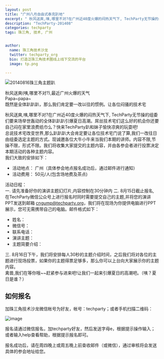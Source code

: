 ```yaml
---
layout: post
title: "广州八月自由式泰克趴地"
excerpt: " 秋风送爽,咦,哪里不对?在广州近40度火爆的闷热天气下, TechParty无节操的组委们要来场举世轰动的全体趴趴趴引爆夏日高潮。屌丝技术宅们这么好的机会你还要自己闷在家里浪费纸巾么？快来TechParty趴和妹子愉快凉爽的玩耍吧! 总说技术宅改变世界,那么趴趴趴大会肯定要让各位技术宅门说了算,我们一改往日由组委选定主题的方式。现诚邀各位大牛小牛来当我们本期的讲师。内容不限,节操不限，形式不限。我们将收集大家提交的主题内容，并由各参会者进行投票决定本期活动的各种主题内容。  "
description: "TechParty-201408"
categories: techparty
tags: 珠三角, 技术, 广州


author:
  name: 珠三角技术沙龙
  twitter: techparty_org
  bio: 打造泛珠三角技术圈线上线下交流的平台
  image: tp.png

---
```



![20140816珠三角主题趴](http://ww2.sinaimg.cn/large/62503f09gw1ej3ulj8bkgj20hs0aitaf.jpg)

秋风送爽(咦,哪里不对?),最近广州火爆的天气        
Papa~papa~    
既然是全体趴趴趴，那么我们肯定要一改以往的惯例。让各位闷骚的技术宅    
    
    
秋风送爽,咦,哪里不对?在广州近40度火爆的闷热天气下, TechParty无节操的组委们要来场举世轰动的全体趴趴趴引爆夏日高潮。屌丝技术宅们这么好的机会你还要自己闷在家里浪费纸巾么？快来TechParty趴和妹子愉快凉爽的玩耍吧!    
总说技术宅改变世界,那么趴趴趴大会肯定要让各位技术宅门说了算,我们一改往日由组委选定主题的方式。现诚邀各位大牛小牛来当我们本期的讲师。内容不限,节操不限，形式不限。我们将收集大家提交的主题内容，并由各参会者进行投票决定本期活动的各种主题内容。    
我们大致的安排如下： 

* 活动地点： 广州（具体参会地点报名成功后，通过邮件进行通知）    
* 活动费用： 50元/人(包含场地费及茶点)   

活动日程：    
一. 请先准备好你的演讲主题幻灯片,内容控制在30分钟内
二. 8月15日截止报名, 在TechParty微信公众号上进行报名时同时需要提交自己的主题,并将您的演讲PPT发送到邮箱 cngump@techparty.org，我们将在现场为你提供电脑进行PPT展示，您可无需携带自己的电脑。邮件格式如下：

* 姓名：    
* 微信号：      
* 联系电话：    
* 演讲主题：    
* 主题简要介绍：  

三.  8月16日下午，我们将安排每人30秒的主题介绍时间，之后我们将对各位的主题进行现场投票，如果你的主题得票足够多，那么你可以上台向大家展示你的主题内容。    
禽兽,我们在等你哦~~赶紧参与进来吧!让我们一起来引爆夏日的高潮吧。（咦？夏日是谁？）    
    

## 如何报名
加珠三角技术沙龙微信帐号为好友，帐号：techparty；或者手机扫描二维码：

![image](http://ww1.sinaimg.cn/large/61c18847gw1e9tzpizmjsj208c08cjs1.jpg)

报名请通过微信报名，加techparty好友，然后发送字母e，根据提示操作输入；或者输入help查看帮助，根据提示报名即可。

报名成功后，请在周四晚上或周五晚上前查收邮件（或微信），通过审核将会发送具体的参会地址给您。



